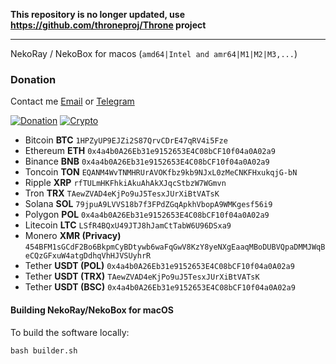**This repository is no longer updated, use https://github.com/throneproj/Throne project**

----
NekoRay / NekoBox for macos (`amd64|Intel and amr64|M1|M2|M3,...`)

### Donation
Contact me [Email](mailto:naqdi.ab@gmail.com) or [Telegram](https://telegram.me/abbasnaqdi)

[![Donation](https://img.shields.io/badge/Donation-blue)]() [![Crypto](https://img.shields.io/badge/Crypto-gray)]()
- Bitcoin **BTC** `1HPZyUP9EJZi2S87QrvCDrE47qRV4i5Fze`
- Ethereum **ETH** `0x4a4b0A26Eb31e9152653E4C08bCF10f04a0A02a9`
- Binance **BNB** `0x4a4b0A26Eb31e9152653E4C08bCF10f04a0A02a9`
- Toncoin **TON** `EQANM4WvTNMHRUrAVOKfbz9kb9NJxL0zMeCNKFHxukqjG-bN`
- Ripple **XRP** `rfTULmHKFhkiAkuAhAkXJqcStbzW7WGmvn`
- Tron **TRX** `TAewZVAD4eKjPo9uJ5TesxJUrXiBtVATsK`
- Solana **SOL** `79jpuA9LVVS18b7f3FPdZGqApkhVbopA9WMKgesf56i9`
- Polygon **POL** `0x4a4b0A26Eb31e9152653E4C08bCF10f04a0A02a9`
- Litecoin **LTC** `LSfR4BQxU49JTJ8hJamCtTabW6U96DSxa9`
- Monero **XMR (Privacy)** `454BFM1sGCdF2Bo6BkpmCyBDtywb6waFqGwV8KzY8yeNXgEaaqMBoDUBVQpaDMMJWqBeCQzGFxuW4atgDdhqVhHJVSUyhrR`
- Tether **USDT (POL)** `0x4a4b0A26Eb31e9152653E4C08bCF10f04a0A02a9`
- Tether **USDT (TRX)** `TAewZVAD4eKjPo9uJ5TesxJUrXiBtVATsK`
- Tether **USDT (BSC)** `0x4a4b0A26Eb31e9152653E4C08bCF10f04a0A02a9`

#### Building NekoRay/NekoBox for macOS
To build the software locally:

```
bash builder.sh
```
